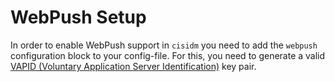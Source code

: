 # WebPush  Setup

In order to enable WebPush support in `cisidm` you need to add the `webpush` configuration block to your config-file.
For this, you need to generate a valid [VAPID (Voluntary Application Server Identification)](https://datatracker.ietf.org/doc/html/draft-ietf-webpush-vapid-01)
key pair.

